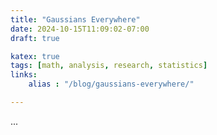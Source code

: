 ```yaml
---
title: "Gaussians Everywhere"
date: 2024-10-15T11:09:02-07:00
draft: true

katex: true
tags: [math, analysis, research, statistics]
links:
    alias : "/blog/gaussians-everywhere/"

---
```


...
